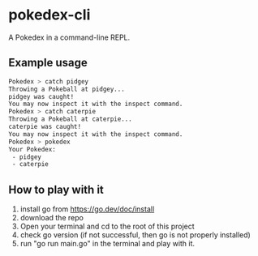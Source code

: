 # pokedex-cli

A Pokedex in a command-line REPL.

## Example usage

```bash
Pokedex > catch pidgey
Throwing a Pokeball at pidgey...
pidgey was caught!
You may now inspect it with the inspect command.
Pokedex > catch caterpie
Throwing a Pokeball at caterpie...
caterpie was caught!
You may now inspect it with the inspect command.
Pokedex > pokedex
Your Pokedex:
 - pidgey
 - caterpie
```

## How to play with it

1. install go from https://go.dev/doc/install
2. download the repo
3. Open your terminal and cd to the root of this project
4. check go version (if not successful, then go is not properly installed)
5. run "go run main.go" in the terminal and play with it.
